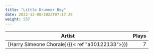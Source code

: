 ```yaml
---
title: "Little Drummer Boy"
date: 2022-12-08/2022T07:17:28
weight: 557
---
```




 Artist | Plays 
----- | -----:
[Harry Simeone Chorale]({{< ref "a30122133">}}) | 7
